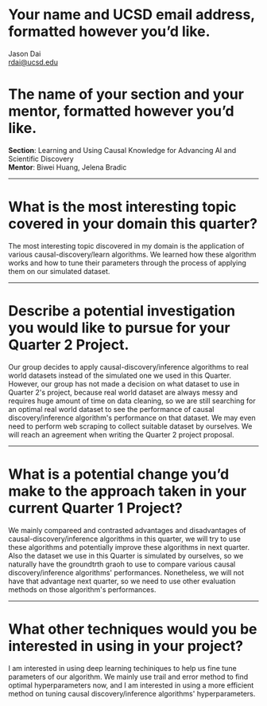 # Your name and UCSD email address, formatted however you’d like.
Jason Dai  
rdai@ucsd.edu

# The name of your section and your mentor, formatted however you’d like.
**Section**: Learning and Using Causal Knowledge for Advancing AI and Scientific Discovery  
**Mentor**: Biwei Huang, Jelena Bradic

---

# **What is the most interesting topic covered in your domain this quarter?**  
The most interesting topic discovered in my domain is the application of various causal-discovery/learn algorithms. We learned how these algorithm works and how to tune their parameters through the process of applying them on our simulated dataset.

---

# **Describe a potential investigation you would like to pursue for your Quarter 2 Project.**  
Our group decides to apply causal-discovery/inference algorithms to real world datasets instead of the simulated one we used in this Quarter. However, our group has not made a decision on what dataset to use in Quarter 2's project, because real world dataset are always messy and requires huge amount of time on data cleaning, so we are still searching for an optimal real world dataset to see the performance of causal discovery/inference algorithm's performance on that dataset. We may even need to perform web scraping to collect suitable dataset by ourselves. We will reach an agreement when writing the Quarter 2 project proposal.

---

# **What is a potential change you’d make to the approach taken in your current Quarter 1 Project?**  
We mainly compareed and contrasted advantages and disadvantages of causal-discovery/inference algorithms in this quarter, we will try to use these algorithms and potentially improve these algorithms in next quarter. Also the dataset we use in this Quarter is simulated by ourselves, so we naturally have the groundtrth graoh to use to compare various causal discovery/inference algorithms' performances. Nonetheless, we will not have that advantage next quarter, so we need to use other evaluation methods on those algorithm's performances.

---

# **What other techniques would you be interested in using in your project?**  
I am interested in using deep learning techiniques to help us fine tune parameters of our algorithm. We mainly use trail and error method to find optimal hyperparameters now, and I am interested in using a more efficient method on tuning causal discovery/inference algorithms' hyperparameters.
